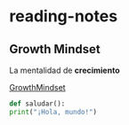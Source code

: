 # reading-notes
## Growth Mindset 
La mentalidad de **crecimiento** 

[GrowthMindset](https://markdown.es/sintaxis-markdown/#google_vignette)


```python
def saludar():
print("¡Hola, mundo!")
```
